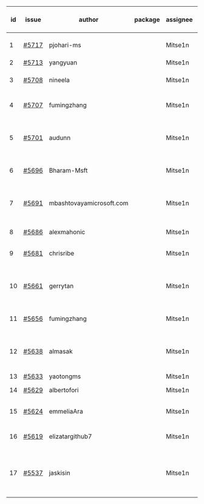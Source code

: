 | id | issue | author | package | assignee | bot advice | created date of issue | target release date | date from target |
| ------ | ------ | ------ | ------ | ------ | ------ | ------ | ------ | :-----: |
| 1 | [#5717](https://github.com/Azure/sdk-release-request/issues/5717) | pjohari-ms |  | Mitse1n | Attention to inconsistent tag. | 11-13 | 12-27 |  |
| 2 | [#5713](https://github.com/Azure/sdk-release-request/issues/5713) | yangyuan |  | Mitse1n | new issue. | 11-11 | 12-27 |  |
| 3 | [#5708](https://github.com/Azure/sdk-release-request/issues/5708) | nineela |  | Mitse1n | Attention to inconsistent tag. | 11-11 | 11-22 |  |
| 4 | [#5707](https://github.com/Azure/sdk-release-request/issues/5707) | fumingzhang |  | Mitse1n | Attention to inconsistent tag. | 11-11 | 12-26 |  |
| 5 | [#5701](https://github.com/Azure/sdk-release-request/issues/5701) | audunn |  | Mitse1n | new comment. Attention to inconsistent tag. | 11-07 | 11-22 |  |
| 6 | [#5696](https://github.com/Azure/sdk-release-request/issues/5696) | Bharam-Msft |  | Mitse1n | new issue. FirstBeta. TypeSpec. | 11-07 | 11-22 |  |
| 7 | [#5691](https://github.com/Azure/sdk-release-request/issues/5691) | mbashtovayamicrosoft.com |  | Mitse1n | new comment. Attention to inconsistent tag. | 11-06 | 11-22 |  |
| 8 | [#5686](https://github.com/Azure/sdk-release-request/issues/5686) | alexmahonic |  | Mitse1n | new issue. TypeSpec. | 11-05 | 11-22 |  |
| 9 | [#5681](https://github.com/Azure/sdk-release-request/issues/5681) | chrisribe |  | Mitse1n | new issue. FirstBeta. TypeSpec. | 11-05 | 11-22 |  |
| 10 | [#5661](https://github.com/Azure/sdk-release-request/issues/5661) | gerrytan |  | Mitse1n | new issue. new comment. FirstBeta. TypeSpec. | 11-04 | 11-21 |  |
| 11 | [#5656](https://github.com/Azure/sdk-release-request/issues/5656) | fumingzhang |  | Mitse1n | Attention to inconsistent tag. | 10-30 | 11-21 |  |
| 12 | [#5638](https://github.com/Azure/sdk-release-request/issues/5638) | almasak |  | Mitse1n | new issue. new comment. FirstBeta. TypeSpec. | 10-23 | 11-21 |  |
| 13 | [#5633](https://github.com/Azure/sdk-release-request/issues/5633) | yaotongms |  | Mitse1n | new issue. | 10-23 | 11-22 |  |
| 14 | [#5629](https://github.com/Azure/sdk-release-request/issues/5629) | albertofori |  | Mitse1n | new issue. TypeSpec. | 10-22 | 11-22 |  |
| 15 | [#5624](https://github.com/Azure/sdk-release-request/issues/5624) | emmeliaAra |  | Mitse1n | Attention to inconsistent tag. | 10-22 | 11-22 |  |
| 16 | [#5619](https://github.com/Azure/sdk-release-request/issues/5619) | elizatargithub7 |  | Mitse1n | new issue. FirstGA. TypeSpec. | 10-16 | 11-22 |  |
| 17 | [#5537](https://github.com/Azure/sdk-release-request/issues/5537) | jaskisin |  | Mitse1n | new issue. new comment. FirstGA. HoldOn. TypeSpec. | 09-27 | 11-22 |  |
